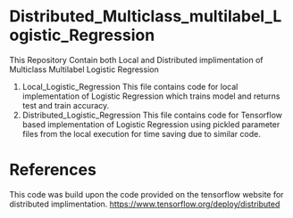 # Distributed_Multiclass_multilabel_Logistic_Regression
This Repository Contain both Local and Distributed implimentation of Multiclass Multilabel Logistic Regression
1. Local_Logistic_Regression
  This file contains code for local implementation of Logistic Regression which trains model and returns test and train  accuracy.
2. Distributed_Logistic_Regression
This file contains code for Tensorflow based implementation of Logistic Regression using pickled parameter files from the local execution for time saving due to similar code.
# References 
  This code was build upon the code provided on the tensorflow website for distributed implimentation.
  https://www.tensorflow.org/deploy/distributed
  
